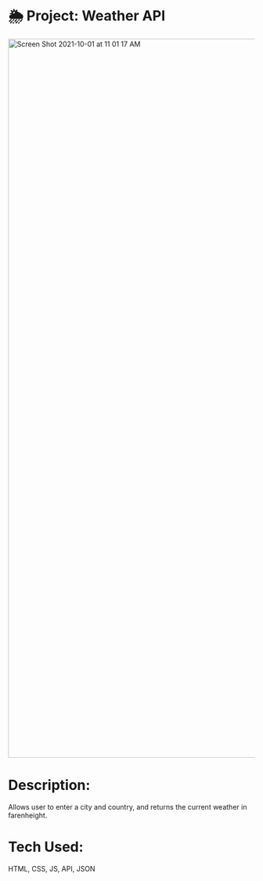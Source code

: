 # 🌦 Project: Weather API
<img width="1466" alt="Screen Shot 2021-10-01 at 11 01 17 AM" src="https://user-images.githubusercontent.com/88988494/135685112-c314ed41-329b-480e-9f1a-22340d8b4d5f.png">

# Description: 

Allows user to enter a city and country, and returns the current weather in farenheight. 

# Tech Used:

 HTML, CSS, JS, API, JSON 